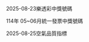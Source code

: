 
2025-08-23樂透彩中獎號碼

                                
114年 05~06月統一發票中獎號碼
                             
2025-08-25空氣品質指標
                              